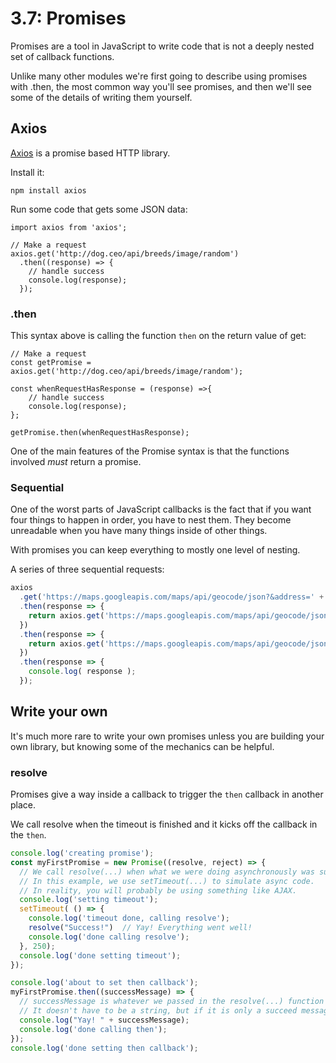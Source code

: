 # 3.7: Promises

Promises are a tool in JavaScript to write code that is not a deeply nested set of callback functions.

Unlike many other modules we're first going to describe using promises with .then, the most common way you'll see promises, and then we'll see some of the details of writing them yourself.

## Axios

[Axios](https://www.npmjs.com/package/axios) is a promise based HTTP library.

Install it:

```text
npm install axios
```

Run some code that gets some JSON data:

```text
import axios from 'axios';
 
// Make a request
axios.get('http://dog.ceo/api/breeds/image/random')
  .then((response) => {
    // handle success
    console.log(response);
  });
```

### .then

This syntax above is calling the function `then` on the return value of get:

```text
// Make a request
const getPromise = axios.get('http://dog.ceo/api/breeds/image/random');

const whenRequestHasResponse = (response) =>{
    // handle success
    console.log(response);
};

getPromise.then(whenRequestHasResponse);
```

One of the main features of the Promise syntax is that the functions involved _must_ return a promise.

### Sequential

One of the worst parts of JavaScript callbacks is the fact that if you want four things to happen in order,  you have to nest them. They become unreadable when you have many things inside of other things.

With promises you can keep everything to mostly one level of nesting.

A series of three sequential requests:

```javascript
axios
  .get('https://maps.googleapis.com/maps/api/geocode/json?&address=' + this.props.p1)
  .then(response => {
    return axios.get('https://maps.googleapis.com/maps/api/geocode/json?&address=' + this.props.p2);
  })
  .then(response => {
    return axios.get('https://maps.googleapis.com/maps/api/geocode/json?&address=' + this.props.p3);
  })
  .then(response => {
    console.log( response );
  });
```

## Write your own

It's much more rare to write your own promises unless you are building your own library, but knowing some of the mechanics can be helpful.

### resolve

Promises give a way inside a callback to trigger the `then` callback in another place.

We call resolve when the timeout is finished and it kicks off the callback in the `then`. 

```javascript
console.log('creating promise');
const myFirstPromise = new Promise((resolve, reject) => {
  // We call resolve(...) when what we were doing asynchronously was successful, and reject(...) when it failed.
  // In this example, we use setTimeout(...) to simulate async code. 
  // In reality, you will probably be using something like AJAX.
  console.log('setting timeout');
  setTimeout( () => {
    console.log('timeout done, calling resolve');
    resolve("Success!")  // Yay! Everything went well!
    console.log('done calling resolve');
  }, 250);
  console.log('done setting timeout');
});

console.log('about to set then callback');
myFirstPromise.then((successMessage) => {
  // successMessage is whatever we passed in the resolve(...) function above.
  // It doesn't have to be a string, but if it is only a succeed message, it probably will be.
  console.log("Yay! " + successMessage);
  console.log('done calling then');
});
console.log('done setting then callback');
```

